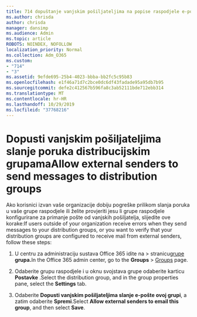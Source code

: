 ```yaml
---
title: 714 dopuštanje vanjskim pošiljateljima na popise raspodjele e-pošte
ms.author: chrisda
author: chrisda
manager: dansimp
ms.audience: Admin
ms.topic: article
ROBOTS: NOINDEX, NOFOLLOW
localization_priority: Normal
ms.collection: Adm_O365
ms.custom:
- "714"
- "3"
ms.assetid: 9efde695-25b4-4023-bbba-bb2fc5c95b83
ms.openlocfilehash: e1f46a71d7c2bce0dc6df43fadade95a95db7b95
ms.sourcegitcommit: defe2c412567b596fa8c3ab52111bde712ebb314
ms.translationtype: MT
ms.contentlocale: hr-HR
ms.lasthandoff: 10/29/2019
ms.locfileid: "37768216"
---
```

# <a name="allow-external-senders-to-send-messages-to-distribution-groups"></a><span data-ttu-id="e251b-102">Dopusti vanjskim pošiljateljima slanje poruka distribucijskim grupama</span><span class="sxs-lookup"><span data-stu-id="e251b-102">Allow external senders to send messages to distribution groups</span></span>

<span data-ttu-id="e251b-103">Ako korisnici izvan vaše organizacije dobiju pogreške prilikom slanja poruka u vaše grupe raspodjele ili želite provjeriti jesu li grupe raspodjele konfigurirane za primanje pošte od vanjskih pošiljatelja, slijedite ove korake:</span><span class="sxs-lookup"><span data-stu-id="e251b-103">If users outside of your organization receive errors when they send messages to your distribution groups, or you want to verify that your distribution groups are configured to receive mail from external senders, follow these steps:</span></span>

1. <span data-ttu-id="e251b-104">U centru za administraciju sustava Office 365 idite na > stranicu[grupe](https://portal.office.com/adminportal/home#/groups) **grupa.**</span><span class="sxs-lookup"><span data-stu-id="e251b-104">In the Office 365 admin center, go to the **Groups** > [Groups](https://portal.office.com/adminportal/home#/groups) page.</span></span>  

2. <span data-ttu-id="e251b-105">Odaberite grupu raspodjele i u oknu svojstava grupe odaberite karticu **Postavke** .</span><span class="sxs-lookup"><span data-stu-id="e251b-105">Select the distribution group, and in the group properties pane, select the **Settings** tab.</span></span>

3. <span data-ttu-id="e251b-106">Odaberite **Dopusti vanjskim pošiljateljima slanje e-pošte ovoj grupi**, a zatim odaberite **Spremi**.</span><span class="sxs-lookup"><span data-stu-id="e251b-106">Select **Allow external senders to email this group**, and then select **Save**.</span></span>
